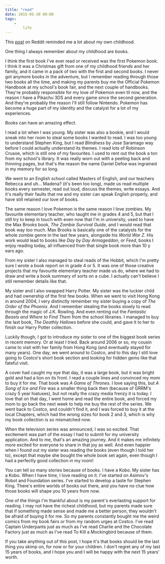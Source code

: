 ```yaml
---
title: "read"
date: 2015-05-30 00:00
tags:
    -
        life
---
```


This [post](http://redd.it/37t1ys) on Reddit reminded me a lot about my own childhood.

One thing I always remember about my childhood are books.

I think the first book I've ever read or received was the first Pokemon book. I think it was a Christmas gift from one of my childhood friends and her family, and it came in a pack of two with the first and second books. I never got anymore books in the adventure, but I remember reading through those two books all the time, and making my parents buy me the Official Pokemon Handbook at my school's book fair, and the next couple of handbooks. They're probably responsible for my love of Pokemon even til now, and the reason I have a Pikachu 3DS and every game since the second generation. And they're probably the reason I'll still follow Nintendo. Pokemon has become a huge part of my identity and the catalyst for a lot of my experiences.

Books can have an amazing effect.

I read a lot when I was young. My sister was also a bookie, and I would sneak into her room to steal some books I wanted to read. I was too young to understand Stephen King, but I read *Blindness* by Jose Saramago way before I could actually understand its themes. I read lots of Robinson Crusoe, which is still one of my favourites. I used to rent out the book a ton from my school's library. It was really worn out with a peeling back and thinning pages, but that's the reason the name Daniel Defoe was ingrained in my memory for so long.

We went to an English school called Masters of English, and our teachers Rebecca and uh... Madena? (it's been too long), made us read multiple books every semester, read out loud, discuss the themes, write essays. And it's really their faults that me and my sister can speak English properly, and have still retained our love of books.

The same reason I love Pokemon is the same reason I love zombies. My favourite elementary teacher, who taught me in grades 4 and 5, but that I still try to keep in touch with even now that I'm in university, used to have the Max Brooks book, *The Zombie Survival Guide*, and I would read that book way too much. Max Brooks is basically one of the catalysts for the whole zombie genre in the last few years, alongside his *World War Z*. His work would lead to books like *Day by Day Armageddon*, or *Feed*, books I enjoy reading today, all influenced from that single book more than 10 y ears ago.

From my sister I also managed to steal reads of the Hobbit, which I'm pretty sure I wrote a book report on in grade 4 or 5. It was one of those creative projects that my favourite elementary teacher made us do, where we had to draw and write a book summary of sorts on a cube. I actually can't believe I still remember details like that.

My sister and I also swapped Harry Potter. My sister was the luckier child and had ownership of the first few books. When we went to visit Hong Kong in around 2004, I very distinctly remember my sister buying a copy of *The Order of the Phoenix*. And I remember stealing the books slowly to read through the magic of J.K. Rowling. And even renting out the *Fantastic Beasts and Where to Find Them* from the school libraries. I managed to buy the last book, *The Deathly Hallows* before she could, and gave it to her to finish our Harry Potter collection.

Luckily though, I got to introduce my sister to one of the biggest book series in recent memory. Or at least I tried. Back around 2006 or so, my cousin came to visit with her family from Hong Kong (and eventually stayed for many years). One day, we went around to Costco, and to this day I still love going to Costco's short book section and looking for hidden gems like that fateful visit.

A cover had caught my eye that day, it was a large book, but it was bright gold and had a lion on its front. I read a couple lines and convinced my mom to buy it for me. That book was *A Game of Thrones*. I love saying this, but *A Song of Ice and Fire* was a smaller thing back then (because of GRRM's crazy 5 year hiatuses), but not really the crazy media frenzy it is today. I love that on that day, I went home and read the entire book, and forced my mom to go back the next week to help me buy the rest of the series. We went back to Costco, and couldn't find it, and I was forced to buy it at the local Chapters, which had the wrong sizes for book 2 and 3, which is why my book collection is so mismatched now.

When the television series was announced, I was so excited. That excitement was part of the essay I had to submit for my university application. And to me, that's an amazing journey. And it makes me infinitely more excited for everyone to share in that joy as well. And even happier when I found out my sister was reading the books (even though I told  her to), except that maybe she bought the whole book set again, even though I had a perfectly good collection in my room!

You can tell so many stories because of books. I have a Kobo. My sister has a Kobo. When I have time, I love reading on it. I've started on Asimov's Robot and Foundation series. I've started to develop a taste for Stephen King. There's entire worlds of books out there, and you have no clue how those books will shape you 10 years from now.

One of the things I'm thankful about is my parent's everlasting support for reading. I may not have the richest childhood, but my parents made sure that if something made sense and made me a better person, they wouldn't be afraid of buying it for me. So my parents constantly bought me the weird comics from my book fairs or from my random urges at Costco. I've read Captain Underpants just as much as I've read Charlie and the Chocolate Factory just as much as I've read To Kill a Mockingbird because of them.

If you take anything out of this post, I hope it's that books should be the last thing you skimp on, for now or for your children. I don't regret any of my last 15 years of books, and I hope you and I will be happy with the next 15 years' worth.
